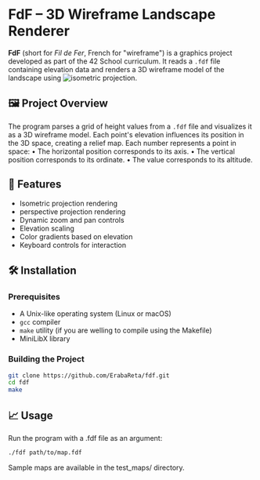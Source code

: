 # FdF – 3D Wireframe Landscape Renderer

**FdF** (short for *Fil de Fer*, French for "wireframe") is a graphics project developed as part of the 42 School curriculum. It reads a `.fdf` file containing elevation data and renders a 3D wireframe model of the landscape using ![isometric projection](https://en.wikipedia.org/wiki/Isometric_projection).

## 🖼️ Project Overview

The program parses a grid of height values from a `.fdf` file and visualizes it as a 3D wireframe model. Each point's elevation influences its position in the 3D space, creating a relief map.
Each number represents a point in space:
• The horizontal position corresponds to its axis.
• The vertical position corresponds to its ordinate.
• The value corresponds to its altitude.

## 🚀 Features

- Isometric projection rendering  
- perspective projection rendering  
- Dynamic zoom and pan controls  
- Elevation scaling  
- Color gradients based on elevation  
- Keyboard controls for interaction  

## 🛠️ Installation

### Prerequisites

- A Unix-like operating system (Linux or macOS)
- `gcc` compiler
- `make` utility (if you are welling to compile using the Makefile)
- MiniLibX library

### Building the Project

```bash
git clone https://github.com/ErabaReta/fdf.git
cd fdf
make
```
## 📈 Usage

Run the program with a .fdf file as an argument:
```bash
./fdf path/to/map.fdf
```
Sample maps are available in the test_maps/ directory.
